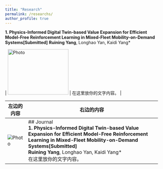 ```yaml
---
title: "Research"
permalink: /researchs/
author_profile: true
---
```

**1. Physics-Informed Digital Twin-based Value Expansion for Efficient Model-Free Reinforcement Learning in Mixed-Fleet Mobility-on-Demand Systems[Submitted]** **Ruining Yang**, Longhao Yan, Kaidi Yang*

| <img src="https://520yrn.github.io//files/1.png" alt="Photo" width="200" height="150"/>  | 
 在这里放你的文字内容。 |

| 左边的内容 | 右边的内容 |
|-----------|-----------|
| ![Photo](https://520yrn.github.io//files/1.png) | ## Journal <br> **1. Physics-Informed Digital Twin-based Value Expansion for Efficient Model-Free Reinforcement Learning in Mixed-Fleet Mobility-on-Demand Systems[Submitted]** <br> **Ruining Yang**, Longhao Yan, Kaidi Yang* <br> 在这里放你的文字内容。 |
